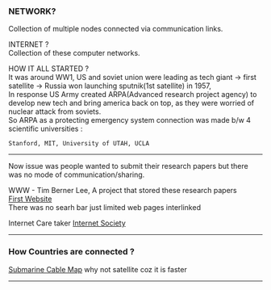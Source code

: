 ### NETWORK?
Collection of multiple nodes connected via communication links.

INTERNET ?   
Collection of these computer networks.  

HOW IT ALL STARTED ?  
It was around WW1, US and soviet union were leading as tech giant -> first satellite -> Russia won launching sputnik(1st satellite) in 1957,   
In response US Army created ARPA(Advanced research project agency) to develop new tech and bring america back on top, as they were worried of nuclear attack from soviets.  
So ARPA as a protecting emergency system connection was made b/w 4 scientific universities :  
    
    Stanford, MIT, University of UTAH, UCLA


---
Now issue was people wanted to submit their research papers but there was no mode of communication/sharing.    

WWW - Tim Berner Lee, A project that stored these research papers   
[First Website](https://info.cern.ch/hypertext/WWW/TheProject.html)   
There was no searh bar just limited web pages interlinked

Internet Care taker [Internet Society](https://www.internetsociety.org/about-internet-society/)

---

### How Countries are connected ?
[Submarine Cable Map](https://www.submarinecablemap.com/) why not satellite coz it is faster

---

